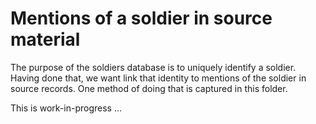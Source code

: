 # Mentions of a soldier in source material

The purpose of the soldiers database is to uniquely identify a soldier. Having done that, we want link that identity to mentions of the soldier in source records. One method of doing that is captured in this folder.


This is work-in-progress ...